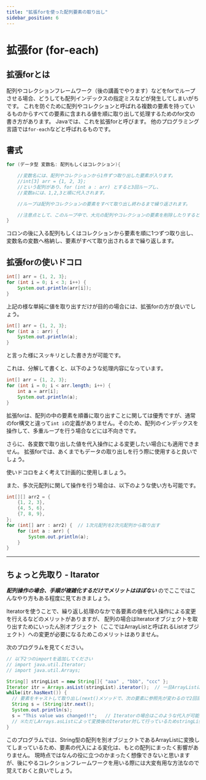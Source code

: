 ```yaml
---
title: "拡張forを使った配列要素の取り出し"
sidebar_position: 6
---
```


# 拡張for (for-each)

## 拡張forとは
配列やコレクションフレームワーク（後の講義でやります）などをforでループさせる場合、どうしても配列インデックスの指定ミスなどが発生してしまいがちです。
これを防ぐために配列やコレクションと呼ばれる複数の要素を持っているものからすべての要素に含まれる値を順に取り出して処理するためのfor文の書き方があります。
Javaでは、これを拡張forと呼びます。
他のプログラミング言語では`for-each`などと呼ばれるものです。


## 書式
```java
for (データ型 変数名: 配列もしくはコレクション){

    //変数名には、配列やコレクションから1件ずつ取り出した要素が入ります。
    //int[3] arr = {1, 2, 3};
    //という配列があり、for (int a : arr) とすると3回ループし、
    //変数aには、1,2,3と順に代入されます。

    //ループは配列やコレクションの要素をすべて取り出し終わるまで繰り返されます。

    //注意点として、このループ中で、大元の配列やコレクションの要素を削除したりすると例外が発生します。
}
```

コロンの後に入る配列もしくはコレクションから要素を順に1つずつ取り出し、変数名の変数へ格納し、要素がすべて取り出されるまで繰り返します。

## 拡張forの使いドコロ
```java
int[] arr = {1, 2, 3};
for (int i = 0; i < 3; i++) {
    System.out.println(arr[i]);
}
```

上記の様な単純に値を取り出すだけが目的の場合には、拡張forの方が良いでしょう。

```java
int[] arr = {1, 2, 3};
for (int a : arr) {
    System.out.println(a);
}
```

と言った様にスッキリとした書き方が可能です。

これは、分解して書くと、以下のような処理内容になっています。

```java
int[] arr = {1, 2, 3};
for (int i = 0; i < arr.length; i++) {
    int a = arr[i];
    System.out.println(a);
}
```

拡張forは、配列の中の要素を順番に取り出すことに関しては優秀ですが、通常のfor構文と違って`int i`の定義がありません。そのため、配列のインデックスを操作して、多重ループを行う場合などには不向きです。

さらに、各変数で取り出した値を代入操作による変更したい場合にも適用できません。
拡張forでは、あくまでもデータの取り出しを行う際に使用すると良いでしょう。

使いドコロをよく考えて計画的に使用しましょう。

また、多次元配列に関して操作を行う場合は、以下のような使い方も可能です。

```java
int[][] arr2 = {
    {1, 2, 3},
    {4, 5, 6},
    {7, 8, 9},
};
for (int[] arr : arr2) {  // 1次元配列を2次元配列から取り出す
    for (int a : arr) {
        System.out.println(a);
    }
}
```

----


## ちょっと先取り - Itarator

***配列操作の場合、手順が複雑化するだけでメリットはほぼない*** のでここではこんなやり方もある程度に見ておきましょう。

Iteratorを使うことで、繰り返し処理のなかで各要素の値を代入操作による変更を行えるなどのメリットがありますが、
配列の場合はIteratorオブジェクトを取り出すためにいったん別オブジェクト（ここではArrayListと呼ばれるListオブジェクト）への変更が必要になるためこのメリットはありません。

次のプログラムを見てください。

```java
// 以下2つのimportを追加してください
// import java.util.Iterator;
// import java.util.Arrays;

String[] stringList = new String[]{ "aaa" , "bbb", "ccc" };
Iterator itr = Arrays.asList(stringList).iterator();  // 一旦ArrayListに変換してそのIteratorを取り出す
while(itr.hasNext()) {
  // 要素をキャストして取り出し(next()メソッドで、次の要素に参照先が変わるので2回目呼ばないように注意しましょう)
  String s = (String)itr.next();
  System.out.println(s);
  s = "This value was changed!!";   // Iteratorの場合はこのような代入が可能
  // ※ただしArrays.asListによって変換後のIterator対して行っているためstringListには一切影響ありません
}
```

このプログラムでは、String型の配列を別オブジェクトであるArrayListに変換してしまっているため、要素の代入による変化は、もとの配列にまったく影響がありません。
現時点ではなんの役に立つのかまったく想像できないと思いますが、後にやるコレクションフレームワークを用いる際には大変有用な方法なので覚えておくと良いでしょう。
